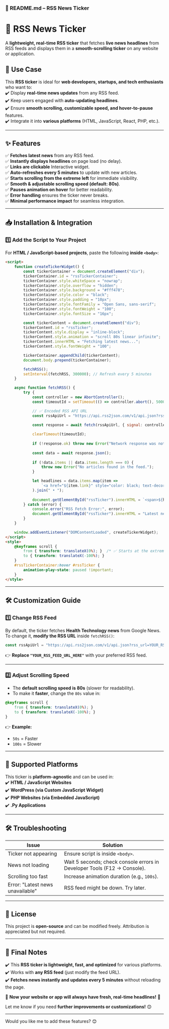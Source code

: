 ### **📌 README.md – RSS News Ticker**  

# **📰 RSS News Ticker**  

A **lightweight, real-time RSS ticker** that fetches **live news headlines** from RSS feeds and displays them in a **smooth-scrolling ticker** on any website or application.  

## **🚀 Use Case**  
This **RSS ticker** is ideal for **web developers, startups, and tech enthusiasts** who want to:  
✔️ Display **real-time news updates** from any RSS feed.  
✔️ Keep users engaged with **auto-updating headlines**.  
✔️ Ensure **smooth scrolling, customizable speed, and hover-to-pause** features.  
✔️ Integrate it into **various platforms** (HTML, JavaScript, React, PHP, etc.).  

---

## **✨ Features**  
✅ **Fetches latest news** from any RSS feed.  
✅ **Instantly displays headlines** on page load (no delay).  
✅ **Links are clickable** Interactive widget.  
✅ **Auto-refreshes every 5 minutes** to update with new articles.  
✅ **Starts scrolling from the extreme left** for immediate visibility.  
✅ **Smooth & adjustable scrolling speed (default: 80s)**.  
✅ **Pauses animation on hover** for better readability.  
✅ **Error handling** ensures the ticker never breaks.  
✅ **Minimal performance impact** for seamless integration.  

---

## **📥 Installation & Integration**  

### **1️⃣ Add the Script to Your Project**  
For **HTML / JavaScript-based projects**, paste the following **inside `<body>`**:  

```html
<script>
    function createTickerWidget() {
        const tickerContainer = document.createElement("div");
        tickerContainer.id = "rssTickerContainer";
        tickerContainer.style.whiteSpace = "nowrap";
        tickerContainer.style.overflow = "hidden";
        tickerContainer.style.background = "#fff478";
        tickerContainer.style.color = "black";
        tickerContainer.style.padding = "10px";
        tickerContainer.style.fontFamily = "Open Sans, sans-serif";
        tickerContainer.style.fontWeight = "100";
        tickerContainer.style.fontSize = "16px";

        const tickerContent = document.createElement("div");
        tickerContent.id = "rssTicker";
        tickerContent.style.display = "inline-block";
        tickerContent.style.animation = "scroll 80s linear infinite";
        tickerContent.innerHTML = "Fetching latest news...";
        tickerContent.style.fontWeight = "100";

        tickerContainer.appendChild(tickerContent);
        document.body.prepend(tickerContainer);

        fetchRSS();
        setInterval(fetchRSS, 300000); // Refresh every 5 minutes
    }

    async function fetchRSS() {
        try {
            const controller = new AbortController();
            const timeoutId = setTimeout(() => controller.abort(), 5000);

            // ✅ Encoded RSS API URL
            const rssApiUrl = "https://api.rss2json.com/v1/api.json?rss_url=https%3A%2F%2Fnews.google.com%2Frss%2Fsearch%3Fq%3Dhealth-technology%26hl%3Den-US%26gl%3DUS%26ceid%3DUS%3Aen%26count%3D20";
            
            const response = await fetch(rssApiUrl, { signal: controller.signal });

            clearTimeout(timeoutId);
            
            if (!response.ok) throw new Error("Network response was not ok");
            
            const data = await response.json();
            
            if (!data.items || data.items.length === 0) {
                throw new Error("No articles found in the feed.");
            }

            let headlines = data.items.map(item => 
                `<a href="${item.link}" style="color: black; text-decoration: none; font-weight: 100; font-size: 16px; margin-right: 20px;" target="_blank">${item.title}</a>`
            ).join(" • ");
            
            document.getElementById("rssTicker").innerHTML = `<span>${headlines}</span>`;
        } catch (error) {
            console.error("RSS Fetch Error:", error);
            document.getElementById("rssTicker").innerHTML = "Latest news unavailable. Please refresh.";
        }
    }

    window.addEventListener("DOMContentLoaded", createTickerWidget);
</script>
<style>
    @keyframes scroll {
        from { transform: translateX(0%); }  /* ✅ Starts at the extreme start */
        to { transform: translateX(-100%); }
    }
    #rssTickerContainer:hover #rssTicker {
        animation-play-state: paused !important;
    }
</style>
```

---

## **🛠️ Customization Guide**  

### **1️⃣ Change RSS Feed**  
By default, the ticker fetches **Health Technology news** from Google News.  
To change it, **modify the RSS URL** inside `fetchRSS()`:

```javascript
const rssApiUrl = "https://api.rss2json.com/v1/api.json?rss_url=YOUR_RSS_FEED_URL_HERE";
```

👉 **Replace `"YOUR_RSS_FEED_URL_HERE"`** with your preferred RSS feed.  

---

### **2️⃣ Adjust Scrolling Speed**  
- The **default scrolling speed is 80s** (slower for readability).  
- To make it **faster**, change the `80s` value in:  

```css
@keyframes scroll {
    from { transform: translateX(0%); }
    to { transform: translateX(-100%); }
}
```

👉 **Example:**  
- `50s` = Faster  
- `100s` = Slower  

---

## **🔄 Supported Platforms**  
This ticker is **platform-agnostic** and can be used in:  
✔️ **HTML / JavaScript Websites**  
✔️ **WordPress (via Custom JavaScript Widget)**  
✔️ **PHP Websites (via Embedded JavaScript)**  
✔️ **.Py Applications**  

---

## **🛠️ Troubleshooting**  

| Issue | Solution |
|----------------|-------------------------------------------------|
| Ticker not appearing | Ensure script is inside `<body>`. |
| News not loading | Wait 5 seconds; check console errors in Developer Tools (F12 → Console). |
| Scrolling too fast | Increase animation duration (e.g., `100s`). |
| Error: "Latest news unavailable" | RSS feed might be down. Try later. |

---

## **📜 License**  
This project is **open-source** and can be modified freely. Attribution is appreciated but not required.  

---

## **🎯 Final Notes**  
✔️ This **RSS ticker is lightweight, fast, and optimized** for various platforms.  
✔️ Works with **any RSS feed** (just modify the feed URL).  
✔️ **Fetches news instantly and updates every 5 minutes** without reloading the page.  

🚀 **Now your website or app will always have fresh, real-time headlines!** 🚀  

Let me know if you need **further improvements or customizations!** 😊  

---

Would you like me to add these features? 😊
